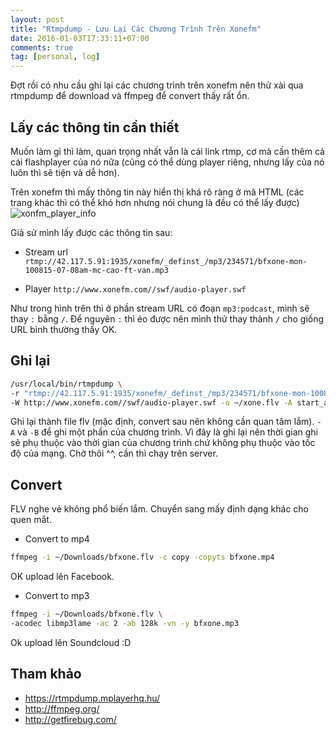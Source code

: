 ```yaml
---
layout: post
title: "Rtmpdump - Lưu Lại Các Chương Trình Trên Xonefm"
date: 2016-01-03T17:33:11+07:00
comments: true
tag: [personal, log]
---
```


Đợt rồi có nhu cầu ghi lại các chương trình trên xonefm nên thử xài qua
rtmpdump để download và ffmpeg để convert thấy rất ổn.

## Lấy các thông tin cần thiết

Muốn làm gì thì làm, quan trọng nhất vẫn là cái link rtmp, cơ mà cần
thêm cả cái flashplayer của nó nữa (cũng có thể dùng player riêng, nhưng
lấy của nó luôn thì sẽ tiện và dễ hơn).

Trên xonefm thì mấy thông tin này hiển thị khá rõ ràng ở mã HTML (các
trang khác thì có thể khó hơn nhưng nói chung là đều có thể lấy được)
![xonfm_player_info](https://cdn.rawgit.com/smilekid1994/smilekid1994.github.io/source/images/xonefm_player_info.png "XoneFM player infomation")

Giả sử mình lấy được các thông tin sau:

* Stream url
`rtmp://42.117.5.91:1935/xonefm/_definst_/mp3/234571/bfxone-mon-100815-07-08am-mc-cao-ft-van.mp3`

* Player
`http://www.xonefm.com//swf/audio-player.swf`

Như trong hình trên thì ở phần stream URL có đoạn `mp3:podcast`, mình sẽ
thay `:` bằng `/`. Để nguyên `:` thì éo được nên mình thử thay thành `/`
cho giống URL bình thường thấy OK.

## Ghi lại

```bash
/usr/local/bin/rtmpdump \
-r "rtmp://42.117.5.91:1935/xonefm/_definst_/mp3/234571/bfxone-mon-100815-07-08am-mc-cao-ft-van.mp3" \
-W http://www.xonefm.com//swf/audio-player.swf -o ~/xone.flv -A start_at_seconds -B end_at_seconds
```

Ghi lại thành file flv (mặc định, convert sau nên không cần quan tâm
lắm). `-A` và `-B` để ghi một phần của chương trình. Vì đây là ghi lại
nên thời gian ghi sẽ phụ thuộc vào thời gian của chương trình chứ không
phụ thuộc vào tốc độ của mạng. Chờ thôi ^^, cần thì chạy trên server.

## Convert

FLV nghe vẻ không phổ biến lắm. Chuyển sang mấy định dạng khác cho quen
mắt.

* Convert to mp4
```bash
ffmpeg -i ~/Downloads/bfxone.flv -c copy -copyts bfxone.mp4
```

OK upload lên Facebook.

* Convert to mp3
```bash
ffmpeg -i ~/Downloads/bfxone.flv \
-acodec libmp3lame -ac 2 -ab 128k -vn -y bfxone.mp3
```

Ok upload lên Soundcloud :D

## Tham khảo

* https://rtmpdump.mplayerhq.hu/
* http://ffmpeg.org/
* http://getfirebug.com/
